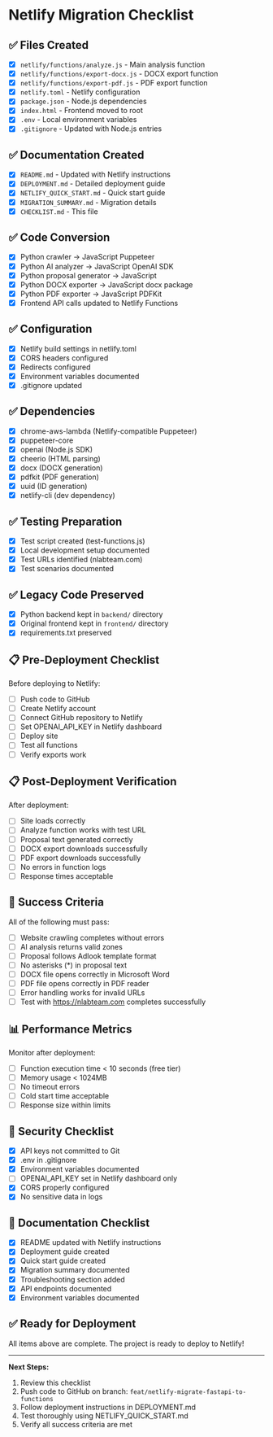 # Netlify Migration Checklist

## ✅ Files Created

- [x] `netlify/functions/analyze.js` - Main analysis function
- [x] `netlify/functions/export-docx.js` - DOCX export function
- [x] `netlify/functions/export-pdf.js` - PDF export function
- [x] `netlify.toml` - Netlify configuration
- [x] `package.json` - Node.js dependencies
- [x] `index.html` - Frontend moved to root
- [x] `.env` - Local environment variables
- [x] `.gitignore` - Updated with Node.js entries

## ✅ Documentation Created

- [x] `README.md` - Updated with Netlify instructions
- [x] `DEPLOYMENT.md` - Detailed deployment guide
- [x] `NETLIFY_QUICK_START.md` - Quick start guide
- [x] `MIGRATION_SUMMARY.md` - Migration details
- [x] `CHECKLIST.md` - This file

## ✅ Code Conversion

- [x] Python crawler → JavaScript Puppeteer
- [x] Python AI analyzer → JavaScript OpenAI SDK
- [x] Python proposal generator → JavaScript
- [x] Python DOCX exporter → JavaScript docx package
- [x] Python PDF exporter → JavaScript PDFKit
- [x] Frontend API calls updated to Netlify Functions

## ✅ Configuration

- [x] Netlify build settings in netlify.toml
- [x] CORS headers configured
- [x] Redirects configured
- [x] Environment variables documented
- [x] .gitignore updated

## ✅ Dependencies

- [x] chrome-aws-lambda (Netlify-compatible Puppeteer)
- [x] puppeteer-core
- [x] openai (Node.js SDK)
- [x] cheerio (HTML parsing)
- [x] docx (DOCX generation)
- [x] pdfkit (PDF generation)
- [x] uuid (ID generation)
- [x] netlify-cli (dev dependency)

## ✅ Testing Preparation

- [x] Test script created (test-functions.js)
- [x] Local development setup documented
- [x] Test URLs identified (nlabteam.com)
- [x] Test scenarios documented

## ✅ Legacy Code Preserved

- [x] Python backend kept in `backend/` directory
- [x] Original frontend kept in `frontend/` directory
- [x] requirements.txt preserved

## 📋 Pre-Deployment Checklist

Before deploying to Netlify:

- [ ] Push code to GitHub
- [ ] Create Netlify account
- [ ] Connect GitHub repository to Netlify
- [ ] Set OPENAI_API_KEY in Netlify dashboard
- [ ] Deploy site
- [ ] Test all functions
- [ ] Verify exports work

## 📋 Post-Deployment Verification

After deployment:

- [ ] Site loads correctly
- [ ] Analyze function works with test URL
- [ ] Proposal text generated correctly
- [ ] DOCX export downloads successfully
- [ ] PDF export downloads successfully
- [ ] No errors in function logs
- [ ] Response times acceptable

## 🎯 Success Criteria

All of the following must pass:

- [ ] Website crawling completes without errors
- [ ] AI analysis returns valid zones
- [ ] Proposal follows Adlook template format
- [ ] No asterisks (*) in proposal text
- [ ] DOCX file opens correctly in Microsoft Word
- [ ] PDF file opens correctly in PDF reader
- [ ] Error handling works for invalid URLs
- [ ] Test with https://nlabteam.com completes successfully

## 📊 Performance Metrics

Monitor after deployment:

- [ ] Function execution time < 10 seconds (free tier)
- [ ] Memory usage < 1024MB
- [ ] No timeout errors
- [ ] Cold start time acceptable
- [ ] Response size within limits

## 🔐 Security Checklist

- [x] API keys not committed to Git
- [x] .env in .gitignore
- [x] Environment variables documented
- [ ] OPENAI_API_KEY set in Netlify dashboard only
- [x] CORS properly configured
- [x] No sensitive data in logs

## 📝 Documentation Checklist

- [x] README updated with Netlify instructions
- [x] Deployment guide created
- [x] Quick start guide created
- [x] Migration summary documented
- [x] Troubleshooting section added
- [x] API endpoints documented
- [x] Environment variables documented

## ✅ Ready for Deployment

All items above are complete. The project is ready to deploy to Netlify!

---

**Next Steps:**
1. Review this checklist
2. Push code to GitHub on branch: `feat/netlify-migrate-fastapi-to-functions`
3. Follow deployment instructions in DEPLOYMENT.md
4. Test thoroughly using NETLIFY_QUICK_START.md
5. Verify all success criteria are met
